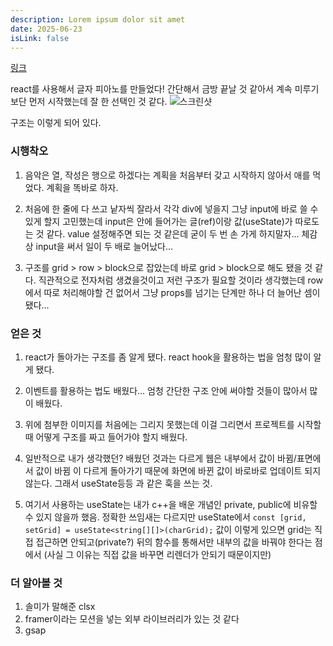 ```yaml
---
description: Lorem ipsum dolor sit amet
date: 2025-06-23
isLink: false
---
```


[링크](https://nosignificant-piano.vercel.app/)

react를 사용해서 글자 피아노를 만들었다! 간단해서 금방 끝날 것 같아서 계속 미루기 보단 먼저 시작했는데 잘 한 선택인 것 같다. ![스크린샷](/img/study/스크린샷%202025-06-24%20오후%2011.49.05.png)

구조는 이렇게 되어 있다.

### 시행착오

1. 음악은 열, 작성은 행으로 하겠다는 계획을 처음부터 갖고 시작하지 않아서 애를 먹었다. 계획을 똑바로 하자.

2. 처음에 한 줄에 다 쓰고 낱자씩 잘라서 각각 div에 넣을지 그냥 input에 바로 쓸 수 있게 할지 고민했는데 input은 안에 들어가는 글(ref)이랑 값(useState)가 따로도는 것 같다. value 설정해주면 되는 것 같은데 굳이 두 번 손 가게 하지말자... 체감 상 input을 써서 일이 두 배로 늘어났다...
3. 구조를 grid > row > block으로 잡았는데 바로 grid > block으로 해도 됐을 것 같다. 직관적으로 전자처럼 생겼을것이고 저런 구조가 필요할 것이라 생각했는데 row에서 따로 처리해야할 건 없어서 그냥 props를 넘기는 단계만 하나 더 늘어난 셈이 됐다...

### 얻은 것

1. react가 돌아가는 구조를 좀 알게 됐다. react hook을 활용하는 법을 엄청 많이 알게 됐다.
2. 이벤트를 활용하는 법도 배웠다... 엄청 간단한 구조 안에 써야할 것들이 많아서 많이 배웠다.
3. 위에 첨부한 이미지를 처음에는 그리지 못했는데 이걸 그리면서 프로젝트를 시작할 때 어떻게 구조를 짜고 들어가야 할지 배웠다.
4. 일반적으로 내가 생각했던? 배웠던 것과는 다르게 웹은 내부에서 값이 바뀜/표면에서 값이 바뀜 이 다르게 돌아가기 때문에 화면에 바뀐 값이 바로바로 업데이트 되지 않는다. 그래서 useState등등 과 같은 훅을 쓰는 것.

5. 여기서 사용하는 useState는 내가 c++을 배운 개념인 private, public에 비유할 수 있지 않을까 했음. 정확한 쓰임새는 다르지만 useState에서 `const [grid, setGrid] = useState<string[][]>(charGrid);`
   값이 이렇게 있으면 grid는 직접 접근하면 안되고(private?) 뒤의 함수를 통해서만 내부의 값을 바꿔야 한다는 점에서 (사실 그 이유는 직접 값을 바꾸면 리렌더가 안되기 때문이지만)

### 더 알아볼 것

1. 솔미가 말해준 clsx
2. framer이라는 모션을 넣는 외부 라이브러리가 있는 것 같다
3. gsap
